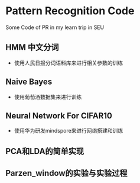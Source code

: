 # Pattern Recognition Code
Some Code of PR in my learn trip in SEU
## HMM 中文分词
- 使用人民日报分词语料库来进行相关参数的训练
## Naive Bayes
- 使用葡萄酒数据集来进行训练
## Neural Network For CIFAR10
- 使用华为研发mindspore来进行网络搭建和训练
## PCA和LDA的简单实现
## Parzen_window的实验与实验过程

